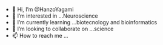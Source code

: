 - 👋 Hi, I’m @HanzoYagami
- 👀 I’m interested in ...Neuroscience
- 🌱 I’m currently learning ...biotecnology and bioinformatics
- 💞️ I’m looking to collaborate on ...science
- 📫 How to reach me ...

<!---
HanzoYagami/HanzoYagami is a ✨ special ✨ repository because its `README.md` (this file) appears on your GitHub profile.
You can click the Preview link to take a look at your changes.
--->
